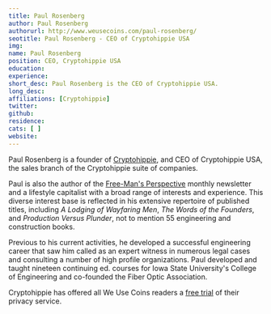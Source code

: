 ```yaml
---
title: Paul Rosenberg
author: Paul Rosenberg
authorurl: http://www.weusecoins.com/paul-rosenberg/
seotitle: Paul Rosenberg - CEO of Cryptohippie USA
img: 
name: Paul Rosenberg
position: CEO, Cryptohippie USA
education: 
experience: 
short_desc: Paul Rosenberg is the CEO of Cryptohippie USA.
long_desc: 
affiliations: [Cryptohippie]
twitter: 
github: 
residence: 
cats: [ ]
website: 
---
```

Paul Rosenberg is a founder of [Cryptohippie](https://secure.cryptohippie.com/weusecoins.php), and CEO of Cryptohippie USA, the sales branch of the Cryptohippie suite of companies. 

Paul is also the author of the [Free-Man's Perspective](http://freemansperspective.com) monthly newsletter and a lifestyle capitalist with a broad range of interests and experience. This diverse interest base is reflected in his extensive repertoire of published titles, including _A Lodging of Wayfaring Men_, _The Words of the Founders_, and _Production Versus Plunder_, not to mention 55 engineering and construction books. 

Previous to his current activities, he developed a successful engineering career that saw him called as an expert witness in numerous legal cases and consulting a number of high profile organizations. Paul developed and taught nineteen continuing ed. courses for Iowa State University's College of Engineering and co-founded the Fiber Optic Association. 

Cryptohippie has offered all We Use Coins readers a [free trial](https://secure.cryptohippie.com/weusecoins.php) of their privacy service.